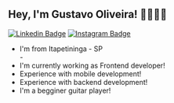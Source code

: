 ## Hey, I'm Gustavo Oliveira! 👨‍💻🤙🏼

[![Linkedin Badge](https://img.shields.io/badge/-LinkedIn-blue?style=flat-square&logo=Linkedin&logoColor=white&link=https://www.linkedin.com/in/oliveiragust/)](https://www.linkedin.com/in/oliveiragust/) [![Instagram Badge](https://img.shields.io/badge/-Instagram-E4405F?style=flat-square&logo=Instagram&logoColor=white&link=https://www.instagram.com/_dogustavo/)](https://www.instagram.com/_dogustavo/)

- I'm from Itapetininga - SP<br>-
- I'm currently working as Frontend developer!<br>
- Experience with mobile development!<br>
- Experience with backend development!<br>
- I'm a begginer guitar player!<br>
